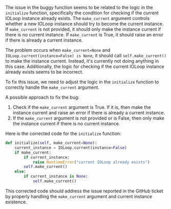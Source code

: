 The issue in the buggy function seems to be related to the logic in the `initialize` function, specifically the condition for checking if the current IOLoop instance already exists. The `make_current` argument controls whether a new IOLoop instance should try to become the current instance. If `make_current` is not provided, it should only make the instance current if there is no current instance. If `make_current` is True, it should raise an error if there is already a current instance.

The problem occurs when `make_current=None` and `IOLoop.current(instance=False) is None`, it should call `self.make_current()` to make the instance current. Instead, it's currently not doing anything in this case. Additionally, the logic for checking if the current IOLoop instance already exists seems to be incorrect.

To fix this issue, we need to adjust the logic in the `initialize` function to correctly handle the `make_current` argument.

A possible approach to fix the bug:

1. Check if the `make_current` argument is True. If it is, then make the instance current and raise an error if there is already a current instance.
2. If the `make_current` argument is not provided or is False, then only make the instance current if there is no current instance.

Here is the corrected code for the `initialize` function:

```python
def initialize(self, make_current=None):
    current_instance = IOLoop.current(instance=False)
    if make_current:
        if current_instance:
            raise RuntimeError("current IOLoop already exists")
        self.make_current()
    else:
        if current_instance is None:
            self.make_current()
```

This corrected code should address the issue reported in the GitHub ticket by properly handling the `make_current` argument and current instance existence.